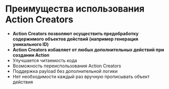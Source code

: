 # Преимущества использования Action Creators 

+ <b> Action Creators позволяют осуществить предобработку содержимого объектов действий (например генерация уникального ID)
+ Action Creators избавляет от любых дополнительных действий при создании Action </b>
+ Улучшается читаемость кода
+ Возможность переиспользования Action Creators
+ Поддержка payload без дополнительной логики
+ Нет необходимости каждый раз вручную прописывать объект действия
